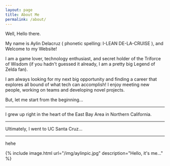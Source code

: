 ```yaml
---
layout: page
title: About Me
permalink: /about/
---
```


<!-- this is actually the About me page-->

Well, Hello there.

My name is Aylin Delacruz ( phonetic spelling: I-LEAN DE-LA-CRUISE ), and Welcome to my Website! 

I am a game lover, technology enthusiast, and secret holder of the Triforce of Wisdom (if you hadn't guessed it already, I am a pretty big Legend of Zelda fan). 

I am always looking for my next big opportunity and finding a career that explores all bound of what tech can accomplish! I enjoy meeting new people, working on teams and developing novel projects. 

But, let me start from the beginning...
____________________________________________________________________________________________

I grew up right in the heart of the East Bay Area in Northern California.

____________________________________________________________________________________________

Ultimately, I went to UC Santa Cruz...


____________________________________________________________________________________________

hehe







{% include image.html url="/img/aylinpic.jpg" description="Hello, it's me..." %}